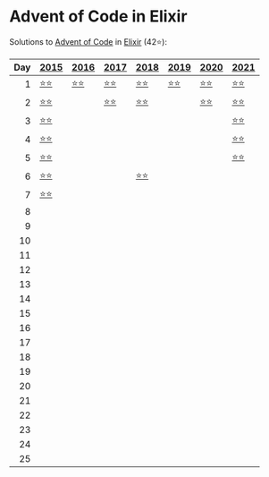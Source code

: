 # Advent of Code in Elixir

Solutions to [Advent of Code](https://adventofcode.com/) in [Elixir](https://elixir-lang.org/) (42⭐):

|   Day | [2015](lib/2015)                                           | [2016](lib/2016)                          | [2017](lib/2017)                        | [2018](lib/2018)                                | [2019](lib/2019)                                       | [2020](lib/2020)                        | [2021](lib/2021)                         |
|------:|:-----------------------------------------------------------|:------------------------------------------|:----------------------------------------|:------------------------------------------------|:-------------------------------------------------------|:----------------------------------------|:-----------------------------------------|
|     1 | [⭐⭐](lib/2015/01_not_quite_lisp)                         | [⭐⭐](lib/2016/01_no_time_for_a_taxicab) | [⭐⭐](lib/2017/01_inverse_captcha)     | [⭐⭐](lib/2018/01_chronal_calibration)         | [⭐⭐](lib/2019/01_the_tyranny_of_the_rocket_equation) | [⭐⭐](lib/2020/01_report_repair)       | [⭐⭐](lib/2021/01_sonar_sweep)          |
|     2 | [⭐⭐](lib/2015/02_i_was_told_there_would_be_no_math)      |                                           | [⭐⭐](lib/2017/02_corruption_checksum) | [⭐⭐](lib/2018/02_inventory_management_system) |                                                        | [⭐⭐](lib/2020/02_password_philosophy) | [⭐⭐](lib/2021/02_dive)                 |
|     3 | [⭐⭐](lib/2015/03_perfectly_spherical_houses_in_a_vacuum) |                                           |                                         |                                                 |                                                        |                                         | [⭐⭐](lib/2021/03_binary_diagnostic)    |
|     4 | [⭐⭐](lib/2015/04_the_ideal_stocking_stuffer)             |                                           |                                         |                                                 |                                                        |                                         | [⭐⭐](lib/2021/04_giant_squid)          |
|     5 | [⭐⭐](lib/2015/05_doesnt_he_have_intern-elves_for_this)   |                                           |                                         |                                                 |                                                        |                                         | [⭐⭐](lib/2021/05_hydrothermal_venture) |
|     6 | [⭐⭐](lib/2015/06_probably_a_fire_hazard)                 |                                           |                                         | [⭐⭐](lib/2018/06_chronal_coordinates)         |                                                        |                                         |                                          |
|     7 | [⭐⭐](lib/2015/07_some_assembly_required)                 |                                           |                                         |                                                 |                                                        |                                         |                                          |
|     8 |                                                            |                                           |                                         |                                                 |                                                        |                                         |                                          |
|     9 |                                                            |                                           |                                         |                                                 |                                                        |                                         |                                          |
|    10 |                                                            |                                           |                                         |                                                 |                                                        |                                         |                                          |
|    11 |                                                            |                                           |                                         |                                                 |                                                        |                                         |                                          |
|    12 |                                                            |                                           |                                         |                                                 |                                                        |                                         |                                          |
|    13 |                                                            |                                           |                                         |                                                 |                                                        |                                         |                                          |
|    14 |                                                            |                                           |                                         |                                                 |                                                        |                                         |                                          |
|    15 |                                                            |                                           |                                         |                                                 |                                                        |                                         |                                          |
|    16 |                                                            |                                           |                                         |                                                 |                                                        |                                         |                                          |
|    17 |                                                            |                                           |                                         |                                                 |                                                        |                                         |                                          |
|    18 |                                                            |                                           |                                         |                                                 |                                                        |                                         |                                          |
|    19 |                                                            |                                           |                                         |                                                 |                                                        |                                         |                                          |
|    20 |                                                            |                                           |                                         |                                                 |                                                        |                                         |                                          |
|    21 |                                                            |                                           |                                         |                                                 |                                                        |                                         |                                          |
|    22 |                                                            |                                           |                                         |                                                 |                                                        |                                         |                                          |
|    23 |                                                            |                                           |                                         |                                                 |                                                        |                                         |                                          |
|    24 |                                                            |                                           |                                         |                                                 |                                                        |                                         |                                          |
|    25 |                                                            |                                           |                                         |                                                 |                                                        |                                         |                                          |

